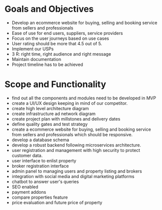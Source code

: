 # Goals and Objectives
- Develop an ecommerce website for buying, selling and booking service from sellers and professionals
- Ease of use for end users, suppliers, service providers
- Focus on the user journeys based on use cases
- User rating should be more that 4.5 out of 5.
- Implement our USPs
- 3 R: right time, right audience and right message
- Maintain documentation
- Project timeline has to be achieved

# Scope and Functionality
- find out all the components and modules need to be developed in MVP
- create a UI/UX design keeping in mind of our competitor.
- create high level architecture diagram
- create infrastructure ad network diagram
- create project plan with millstones and delivery dates
- define quality gates and test strategy
- create a ecommerce website for buying, selling and booking service from sellers and professionals which should be responsive.
- develop a database schema
- develop a robust backend following microservices architecture.
- user registration and management with high security to protect customer data.
- user interface to enlist property
- broker registration interface
- admin panel to managing users and property listing and brokers
- integration with social media and digital marketing platforms
- chatbot to answer user's queries
- SEO enabled
- payment addons
- compare properties feature
- price evaluation and future price of property
